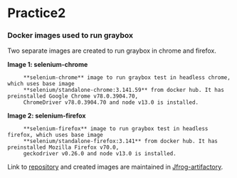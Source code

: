# Practice2

### Docker images used to run graybox
Two separate images are created to run graybox in chrome and firefox.

**Image 1: selenium-chrome**

         **selenium-chrome** image to run graybox test in headless chrome, which uses base image 
         **selenium/standalone-chrome:3.141.59** from docker hub. It has preinstalled Google Chrome v78.0.3904.70, 
         ChromeDriver v78.0.3904.70 and node v13.0 is installed.


**Image 2: selenium-firefox**

         **selenium-firefox** image to run graybox test in headless firefox, which uses base image
         **selenium/standalone-firefox:3.141** from docker hub. It has preinstalled Mozilla Firefox v70.0,
         geckodriver v0.26.0 and node v13.0 is installed.

Link to [repository](https://github.cerner.com/MPagesEcosystem/mpages-docker-image) and created images are maintained in [Jfrog-artifactory](https://docker-snapshot.cxcccernerrepos.net/webapp/#/artifacts/browse/simple/General/docker-snapshot/mpages-docker-images).
